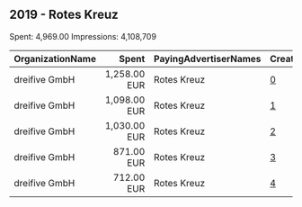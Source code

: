 ## 2019 - Rotes Kreuz 
Spent: 4,969.00
Impressions: 4,108,709

|OrganizationName|Spent|PayingAdvertiserNames|CreativeUrls|Impressions|Genders|AgeBrackets|CountryCodes|BillingAddresses|CandidateBallotInformation|
|:---|---:|:---|:---|---:|:---|:---|:---|:---|:---|
|dreifive GmbH|1,258.00 EUR|Rotes Kreuz|[0](https://www.snap.com/political-ads/asset/944eee0debbe165e8aa216be7f58c0681b5bcb4be162446747263ac2af6c66b9?mediaType=mp4)|1,102,722||18-25|austria|"Laimgrubengasse 14,Vienna,1060,AT"||
|dreifive GmbH|1,098.00 EUR|Rotes Kreuz|[1](https://www.snap.com/political-ads/asset/071f0c212a0ec505177887bb7653f6735c6097255f704f92d5d6cdce9e6c58b5?mediaType=mp4)|866,662||16-25|austria|"Laimgrubengasse 14,Vienna,1060,AT"||
|dreifive GmbH|1,030.00 EUR|Rotes Kreuz|[2](https://www.snap.com/political-ads/asset/8ce10b7886f619c4b63c0e9fc298db0eaa61bf441fa1771e7c593c6033bbe6da?mediaType=mp4)|820,237||16-25|austria|"Laimgrubengasse 14,Vienna,1060,AT"||
|dreifive GmbH|871.00 EUR|Rotes Kreuz|[3](https://www.snap.com/political-ads/asset/8becbacc57de93047b36f5979c45115b910fa52fa19a893ab319172e108a74c3?mediaType=mp4)|699,822||16-25|austria|"Laimgrubengasse 14,Vienna,1060,AT"||
|dreifive GmbH|712.00 EUR|Rotes Kreuz|[4](https://www.snap.com/political-ads/asset/6a096eb18c3508778286af2237fb27f944e34f76a653a89e85e126d5edea7fed?mediaType=mp4)|619,266||18-25|austria|"Laimgrubengasse 14,Vienna,1060,AT"||
